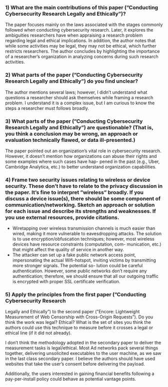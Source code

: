 ### 1) What are the main contributions of this paper (”Conducting Cybersecurity Research Legally and Ethically”)?

The paper focuses mainly on the laws associated with the stages commonly followed when
conducting cybersecurity research. Later, it explores the ambiguities researchers have when
appraising a research problem regarding legal and ethical implications. In addition, the author
notes that while some activities may be legal, they may not be ethical, which further restricts
researchers. The author concludes by highlighting the importance of a researcher’s organization
in analyzing concerns during such research activities.

### 2) What parts of the paper (”Conducting Cybersecurity Research Legally and Ethically”) do you find unclear?

The author mentions several laws; however, I didn’t understand what questions a researcher
should ask themselves while framing a research problem. I understand it is a complex issue, but
I am curious to know the steps a researcher must follows broadly.

### 3) What parts of the paper (”Conducting Cybersecurity Research Legally and Ethically”) are questionable? (That is, you think a conclusion may be wrong, an approach or evaluation technically flawed, or data ill-presented.)

The paper pointed out an organization’s vital role in cybersecurity research. However, it doesn’t
mention how organizations can abuse their rights and some examples where such cases have hap-
pened in the past (e.g., Uber, Cambridge Analytica, etc.) to better understand organization
capabilities.

### 4) Frame two security issues relating to wireless or device security. These don’t have to relate to the privacy discussion in the paper. It’s fine to interpret ”wireless” broadly. If you discuss a device issue(s), there should be some component of communication/networking. Sketch an approach or solution for each issue and describe its strengths and weaknesses. If you use external resources, provide citations.
- Wiretapping over wireless transmission channels is much easier than wired, making it
more vulnerable to eavesdropping attacks. The solution is to use encryption/obfuscation
techniques; however, most wireless devices have resource constraints (computation, com-
munication, etc.) that might affect the quality of service in another way.
- The attacker can set up a fake public network access point, impersonating the actual
Wifi-hotspot, inviting victims by transmitting more stronger signals. The potential so-
lution could be careful authentication. However, some public networks don’t require any
authentication; therefore, we should ensure that all our outgoing traffic is encrypted with
proper SSL certificate verification.

### 5) Apply the principles from the first paper (”Conducting Cybersecurity Research
Legally and Ethically”) to the second paper (”Encore: Lightweight Measurement of
Web Censorship with Cross-Origin Requests”). Do you think the work was legal?
Ethical? What is the set of sites you think the authors could use this technique to
measure before it crosses a legal or ethical line (if it did not already).


I don’t think the methodology adopted in the secondary paper to deliver the measurement
tasks is legal/ethical. Most Ad networks pack several things together, delivering unsolicited
executables to the user machine, as we saw in the last class secondary paper. I believe the
authors should have used websites that take the user’s consent before delivering the payload.


Additionally, the users interested in gaining financial benefits following a pay-per-install policy
could behave as potential vantage points.
